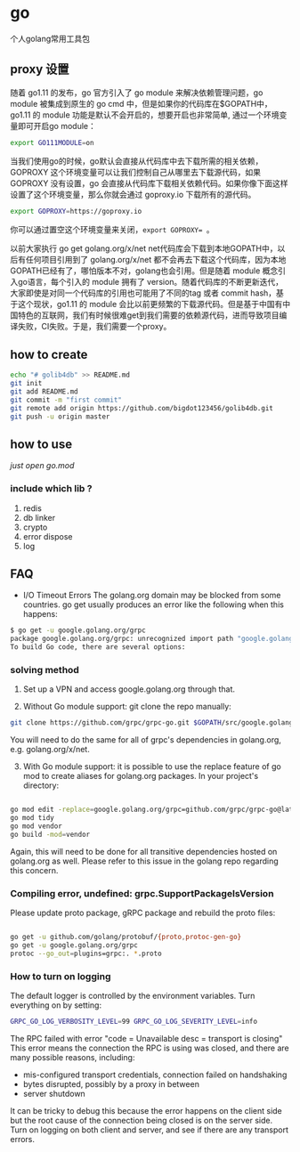 # go
个人golang常用工具包
## proxy 设置

随着 go1.11 的发布，go 官方引入了 go module 来解决依赖管理问题，go module 被集成到原生的 go cmd 中，但是如果你的代码库在$GOPATH中，go1.11 的 module 功能是默认不会开启的，想要开启也非常简单, 通过一个环境变量即可开启go module：
```bash
export GO111MODULE=on

```

当我们使用go的时候，go默认会直接从代码库中去下载所需的相关依赖，GOPROXY 这个环境变量可以让我们控制自己从哪里去下载源代码，如果 GOPROXY 没有设置，go 会直接从代码库下载相关依赖代码。如果你像下面这样设置了这个环境变量，那么你就会通过 goproxy.io 下载所有的源代码。

```bash
export GOPROXY=https://goproxy.io
```
你可以通过置空这个环境变量来关闭，`export GOPROXY= `。

以前大家执行 go get golang.org/x/net net代码库会下载到本地GOPATH中，以后有任何项目引用到了 golang.org/x/net 都不会再去下载这个代码库，因为本地GOPATH已经有了，哪怕版本不对，golang也会引用。但是随着 module 概念引入go语言，每个引入的 module 拥有了 version。随着代码库的不断更新迭代，大家即使是对同一个代码库的引用也可能用了不同的tag 或者 commit hash，基于这个现状，go1.11 的 module 会比以前更频繁的下载源代码。但是基于中国有中国特色的互联网，我们有时候很难get到我们需要的依赖源代码，进而导致项目编译失败，CI失败。于是，我们需要一个proxy。

## how to create
```bash
echo "# golib4db" >> README.md
git init
git add README.md
git commit -m "first commit"
git remote add origin https://github.com/bigdot123456/golib4db.git
git push -u origin master

```
## how to use

*just open go.mod*

### include which lib ?

1. redis
2. db linker
3. crypto
4. error dispose
5. log


## FAQ

* I/O Timeout Errors 
The golang.org domain may be blocked from some countries. go get usually produces an error like the following when this happens:

```sh
$ go get -u google.golang.org/grpc
package google.golang.org/grpc: unrecognized import path "google.golang.org/grpc" (https fetch: Get https://google.golang.org/grpc?go-get=1: dial tcp 216.239.37.1:443: i/o timeout)
To build Go code, there are several options:
```
### solving method
1. Set up a VPN and access google.golang.org through that.

2. Without Go module support: git clone the repo manually:

```bash
git clone https://github.com/grpc/grpc-go.git $GOPATH/src/google.golang.org/grpc

```
You will need to do the same for all of grpc's dependencies in golang.org, e.g. golang.org/x/net.

3. With Go module support: it is possible to use the replace feature of go mod to create aliases for golang.org packages. In your project's directory:
```bash

go mod edit -replace=google.golang.org/grpc=github.com/grpc/grpc-go@latest
go mod tidy
go mod vendor
go build -mod=vendor

```

Again, this will need to be done for all transitive dependencies hosted on golang.org as well. Please refer to this issue in the golang repo regarding this concern.

### Compiling error, undefined: grpc.SupportPackageIsVersion

Please update proto package, gRPC package and rebuild the proto files:
```bash

go get -u github.com/golang/protobuf/{proto,protoc-gen-go}
go get -u google.golang.org/grpc
protoc --go_out=plugins=grpc:. *.proto

```

### How to turn on logging
The default logger is controlled by the environment variables. Turn everything on by setting:
```bash
GRPC_GO_LOG_VERBOSITY_LEVEL=99 GRPC_GO_LOG_SEVERITY_LEVEL=info

```

The RPC failed with error "code = Unavailable desc = transport is closing"
This error means the connection the RPC is using was closed, and there are many possible reasons, including:

* mis-configured transport credentials, connection failed on handshaking
* bytes disrupted, possibly by a proxy in between
* server shutdown 

It can be tricky to debug this because the error happens on the client side but the root cause of the connection being closed is on the server side. Turn on logging on both client and server, and see if there are any transport errors.